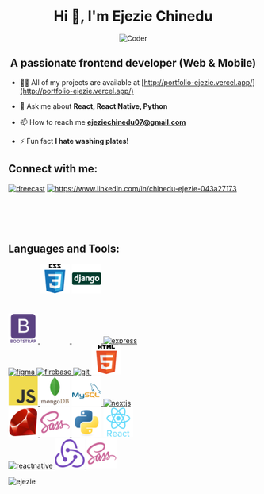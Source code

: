 <link rel="preconnect" href="https://fonts.googleapis.com">
<link rel="preconnect" href="https://fonts.gstatic.com" crossorigin>
<link href="https://fonts.googleapis.com/css2?family=Roboto:ital@1&display=swap" rel="stylesheet">
<h1 align="center">Hi 👋, I'm Ejezie Chinedu</h1>

<div display="flex" align="center">
<img  src="https://www.edology.com/media/1721/download/blog-why-coding-is-so-important-for-IT-jobs.png?v=1" alt="Coder" />
</div>

<h2 align="center">A passionate frontend developer (Web & Mobile)</h2>

- 👨‍💻 All of my projects are available at [http://portfolio-ejezie.vercel.app/](http://portfolio-ejezie.vercel.app/)


- 💬 Ask me about **React, React Native, Python**


- 📫 How to reach me **ejeziechinedu07@gmail.com**


- ⚡ Fun fact **I hate washing plates!**


<h2 align="left" margin-bottom: "500">Connect with me:</h2>

<p align="left" style="margin-bottom: 100px;">
<a href="https://twitter.com/dreecast" target="blank"><img align="center" src="https://raw.githubusercontent.com/rahuldkjain/github-profile-readme-generator/master/src/images/icons/Social/twitter.svg" alt="dreecast" height="30" width="40" /></a>
<a href="https://linkedin.com/in/https://www.linkedin.com/in/chinedu-ejezie-043a27173" target="blank"><img align="center" src="https://raw.githubusercontent.com/rahuldkjain/github-profile-readme-generator/master/src/images/icons/Social/linked-in-alt.svg" alt="https://www.linkedin.com/in/chinedu-ejezie-043a27173" height="30" width="40" /></a>
</p>

<h2 align="left">Languages and Tools:</h2>
<p align="left"> <a href="https://getbootstrap.com" target="_blank"> <img src="https://raw.githubusercontent.com/devicons/devicon/master/icons/bootstrap/bootstrap-plain-wordmark.svg" alt="bootstrap" height="60" width="60"/> </a> <a href="https://www.w3schools.com/css/" target="_blank"> <img style="margin-bottom: 100px" src="https://raw.githubusercontent.com/devicons/devicon/master/icons/css3/css3-original-wordmark.svg" alt="css3"  height="60" width="60"/> </a> <a href="https://www.djangoproject.com/" target="_blank"> <img style="margin-bottom: 100px;" src="https://raw.githubusercontent.com/devicons/devicon/master/icons/django/django-original.svg" alt="django"  height="60" width="60"/> </a> <a href="https://expressjs.com" target="_blank"> <img src="https://www.google.com/url?sa=i&url=https%3A%2F%2Fwww.pngaaa.com%2Fdetail%2F3729883&psig=AOvVaw1uWkBYyNt0l1nKuI7dGr3j&ust=1629226814512000&source=images&cd=vfe&ved=0CAsQjRxqFwoTCPjj3IKdtvICFQAAAAAdAAAAABAD" alt="express" height="60" width="60"/> </a><br> <a href="https://www.figma.com/" target="_blank"> <img src="https://www.vectorlogo.zone/logos/figma/figma-icon.svg" alt="figma"  height="60" width="60"/> </a> <a href="https://firebase.google.com/" target="_blank"> <img src="https://www.vectorlogo.zone/logos/firebase/firebase-icon.svg" alt="firebase"  height="60" width="60"/> </a> <a href="https://git-scm.com/" target="_blank"> <img src="https://www.vectorlogo.zone/logos/git-scm/git-scm-icon.svg" alt="git"  height="60" width="60"/> </a> <a href="https://www.w3.org/html/" target="_blank"> <img src="https://raw.githubusercontent.com/devicons/devicon/master/icons/html5/html5-original-wordmark.svg" alt="html5"  height="60" width="60"/> </a><br> <a href="https://developer.mozilla.org/en-US/docs/Web/JavaScript" target="_blank"> <img src="https://raw.githubusercontent.com/devicons/devicon/master/icons/javascript/javascript-original.svg" alt="javascript"  height="60" width="60"/> </a> <a href="https://www.mongodb.com/" target="_blank"> <img src="https://raw.githubusercontent.com/devicons/devicon/master/icons/mongodb/mongodb-original-wordmark.svg" alt="mongodb"  height="60" width="60"/></a> <a href="https://www.mysql.com/" target="_blank"> <img src="https://raw.githubusercontent.com/devicons/devicon/master/icons/mysql/mysql-original-wordmark.svg" alt="mysql"  height="60" width="60"/> </a> <a href="https://nextjs.org/" target="_blank"> <img src="https://www.google.com/url?sa=i&url=https%3A%2F%2Fjavascript.plainenglish.io%2Fsetting-upapollo-graphql-in-next-js-a1b36726c836&psig=AOvVaw0kkt9qvSxJ1EkwuFAOkXaQ&ust=1629226956966000&source=images&cd=vfe&ved=0CAsQjRxqFwoTCLjxxMedtvICFQAAAAAdAAAAABAD" alt="nextjs"  height="60" width="60"/> </a><br> </a> <a href="https://www.python.org" target="_blank"><img src="https://raw.githubusercontent.com/devicons/devicon/master/icons/ruby/ruby-original.svg" alt="ruby"  height="60" width="60"/> </a> <a href="https://sass-lang.com" target="_blank"> <img src="https://raw.githubusercontent.com/devicons/devicon/master/icons/sass/sass-original.svg" alt="sass"  height="60" width="60"/> </a> <img src="https://raw.githubusercontent.com/devicons/devicon/master/icons/python/python-original.svg" alt="python"  height="60" width="60"/> </a> <a href="https://reactjs.org/" target="_blank"> <img src="https://raw.githubusercontent.com/devicons/devicon/master/icons/react/react-original-wordmark.svg" alt="react"  height="60" width="60"/> </a><br> <a href="https://reactnative.dev/" target="_blank"> <img src="https://reactnative.dev/img/header_logo.svg" alt="reactnative"  height="60" width="60"/> </a> <a href="https://redux.js.org" target="_blank"> <img src="https://raw.githubusercontent.com/devicons/devicon/master/icons/redux/redux-original.svg" alt="redux"  height="60" width="60"/> </a> <a href="https://www.ruby-lang.org/en/" target="_blank"> <img src="https://raw.githubusercontent.com/devicons/devicon/master/icons/sass/sass-original.svg" alt="sass"  height="60" width="60"/> </a> </p>

<p><img align="center" src="https://github-readme-stats.vercel.app/api/top-langs?username=ejezie&show_icons=true&locale=en&layout=compact" alt="ejezie" /></p>

